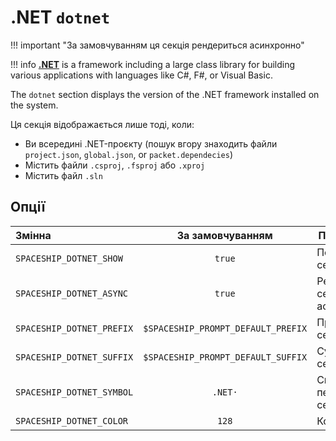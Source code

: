 # .NET `dotnet`

!!! important "За замовчуванням ця секція рендериться асинхронно"

!!! info
    [**.NET**](https://dotnet.microsoft.com/) is a framework including a large class library for building various applications with languages like C#, F#, or Visual Basic.

The `dotnet` section displays the version of the .NET framework installed on the system.

Ця секція відображається лише тоді, коли:

* Ви всередині .NET-проєкту (пошук вгору знаходить файли `project.json`, `global.json`, or `packet.dependecies`)
* Містить файли `.csproj`, `.fsproj` або `.xproj`
* Містить файл `.sln`

## Опції

| Змінна                    |          За замовчуванням          | Пояснення                   |
|:------------------------- |:----------------------------------:| --------------------------- |
| `SPACESHIP_DOTNET_SHOW`   |               `true`               | Показати секцію             |
| `SPACESHIP_DOTNET_ASYNC`  |               `true`               | Рендерити секцію асинхронно |
| `SPACESHIP_DOTNET_PREFIX` | `$SPACESHIP_PROMPT_DEFAULT_PREFIX` | Префікс секції              |
| `SPACESHIP_DOTNET_SUFFIX` | `$SPACESHIP_PROMPT_DEFAULT_SUFFIX` | Суфікс секції               |
| `SPACESHIP_DOTNET_SYMBOL` |              `.NET·`               | Символ перед секцією        |
| `SPACESHIP_DOTNET_COLOR`  |               `128`                | Колір секції                |
